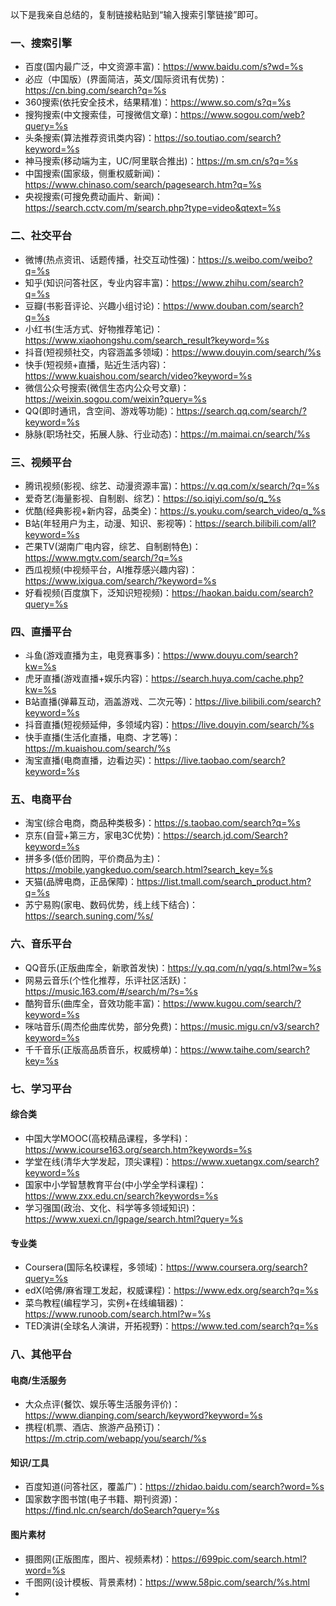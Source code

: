 以下是我亲自总结的，复制链接粘贴到“输入搜索引擎链接”即可。
### **一、搜索引擎**
- 百度(国内最广泛，中文资源丰富)：https://www.baidu.com/s?wd=%s  
- 必应（中国版）(界面简洁，英文/国际资讯有优势)：https://cn.bing.com/search?q=%s  
- 360搜索(依托安全技术，结果精准)：https://www.so.com/s?q=%s  
- 搜狗搜索(中文搜索佳，可搜微信文章)：https://www.sogou.com/web?query=%s  
- 头条搜索(算法推荐资讯类内容)：https://so.toutiao.com/search?keyword=%s  
- 神马搜索(移动端为主，UC/阿里联合推出)：https://m.sm.cn/s?q=%s  
- 中国搜索(国家级，侧重权威新闻)：https://www.chinaso.com/search/pagesearch.htm?q=%s  
- 央视搜索(可搜免费动画片、新闻)：https://search.cctv.com/m/search.php?type=video&qtext=%s  


### **二、社交平台**
- 微博(热点资讯、话题传播，社交互动性强)：https://s.weibo.com/weibo?q=%s  
- 知乎(知识问答社区，专业内容丰富)：https://www.zhihu.com/search?q=%s  
- 豆瓣(书影音评论、兴趣小组讨论)：https://www.douban.com/search?q=%s  
- 小红书(生活方式、好物推荐笔记)：https://www.xiaohongshu.com/search_result?keyword=%s  
- 抖音(短视频社交，内容涵盖多领域)：https://www.douyin.com/search/%s  
- 快手(短视频+直播，贴近生活内容)：https://www.kuaishou.com/search/video?keyword=%s  
- 微信公众号搜索(微信生态内公众号文章)：https://weixin.sogou.com/weixin?query=%s  
- QQ(即时通讯，含空间、游戏等功能)：https://search.qq.com/search/?keyword=%s  
- 脉脉(职场社交，拓展人脉、行业动态)：https://m.maimai.cn/search/%s  


### **三、视频平台**
- 腾讯视频(影视、综艺、动漫资源丰富)：https://v.qq.com/x/search/?q=%s  
- 爱奇艺(海量影视、自制剧、综艺)：https://so.iqiyi.com/so/q_%s  
- 优酷(经典影视+新内容，品类全)：https://s.youku.com/search_video/q_%s  
- B站(年轻用户为主，动漫、知识、影视等)：https://search.bilibili.com/all?keyword=%s  
- 芒果TV(湖南广电内容，综艺、自制剧特色)：https://www.mgtv.com/search/?q=%s  
- 西瓜视频(中视频平台，AI推荐感兴趣内容)：https://www.ixigua.com/search/?keyword=%s  
- 好看视频(百度旗下，泛知识短视频)：https://haokan.baidu.com/search?query=%s  


### **四、直播平台**
- 斗鱼(游戏直播为主，电竞赛事多)：https://www.douyu.com/search?kw=%s  
- 虎牙直播(游戏直播+娱乐内容)：https://search.huya.com/cache.php?kw=%s  
- B站直播(弹幕互动，涵盖游戏、二次元等)：https://live.bilibili.com/search?keyword=%s  
- 抖音直播(短视频延伸，多领域内容)：https://live.douyin.com/search/%s  
- 快手直播(生活化直播，电商、才艺等)：https://m.kuaishou.com/search/%s  
- 淘宝直播(电商直播，边看边买)：https://live.taobao.com/search?keyword=%s  


### **五、电商平台**
- 淘宝(综合电商，商品种类极多)：https://s.taobao.com/search?q=%s  
- 京东(自营+第三方，家电3C优势)：https://search.jd.com/Search?keyword=%s  
- 拼多多(低价团购，平价商品为主)：https://mobile.yangkeduo.com/search.html?search_key=%s  
- 天猫(品牌电商，正品保障)：https://list.tmall.com/search_product.htm?q=%s  
- 苏宁易购(家电、数码优势，线上线下结合)：https://search.suning.com/%s/  


### **六、音乐平台**
- QQ音乐(正版曲库全，新歌首发快)：https://y.qq.com/n/yqq/s.html?w=%s  
- 网易云音乐(个性化推荐，乐评社区活跃)：https://music.163.com/#/search/m/?s=%s  
- 酷狗音乐(曲库全，音效功能丰富)：https://www.kugou.com/search/?keyword=%s  
- 咪咕音乐(周杰伦曲库优势，部分免费)：https://music.migu.cn/v3/search?keyword=%s  
- 千千音乐(正版高品质音乐，权威榜单)：https://www.taihe.com/search?key=%s  


### **七、学习平台**
#### 综合类  
- 中国大学MOOC(高校精品课程，多学科)：https://www.icourse163.org/search.htm?keywords=%s  
- 学堂在线(清华大学发起，顶尖课程)：https://www.xuetangx.com/search?keyword=%s  
- 国家中小学智慧教育平台(中小学全学科课程)：https://www.zxx.edu.cn/search?keywords=%s  
- 学习强国(政治、文化、科学等多领域知识)：https://www.xuexi.cn/lgpage/search.html?query=%s  

#### 专业类  
- Coursera(国际名校课程，多领域)：https://www.coursera.org/search?query=%s  
- edX(哈佛/麻省理工发起，权威课程)：https://www.edx.org/search?q=%s  
- 菜鸟教程(编程学习，实例+在线编辑器)：https://www.runoob.com/search.html?w=%s  
- TED演讲(全球名人演讲，开拓视野)：https://www.ted.com/search?q=%s  


### **八、其他平台**
#### 电商/生活服务  
- 大众点评(餐饮、娱乐等生活服务评价)：https://www.dianping.com/search/keyword?keyword=%s  
- 携程(机票、酒店、旅游产品预订)：https://m.ctrip.com/webapp/you/search/%s  

#### 知识/工具  
- 百度知道(问答社区，覆盖广)：https://zhidao.baidu.com/search?word=%s  
- 国家数字图书馆(电子书籍、期刊资源)：https://find.nlc.cn/search/doSearch?query=%s  

#### 图片素材  
- 摄图网(正版图库，图片、视频素材)：https://699pic.com/search.html?word=%s  
- 千图网(设计模板、背景素材)：https://www.58pic.com/search/%s.html
- 
